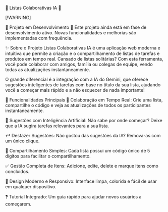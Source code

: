 📝 Listas Colaborativas IA 🚀

[!WARNING]

🚧 Projeto em Desenvolvimento 🚧
Este projeto ainda está em fase de desenvolvimento ativo. Novas funcionalidades e melhorias são implementadas com frequência.

✨ Sobre o Projeto
Listas Colaborativas IA é uma aplicação web moderna e intuitiva que permite a criação e o compartilhamento de listas de tarefas e produtos em tempo real. Cansado de listas solitárias? Com esta ferramenta, você pode colaborar com amigos, família ou colegas de equipe, vendo todas as atualizações instantaneamente.

O grande diferencial é a integração com a IA do Gemini, que oferece sugestões inteligentes de tarefas com base no título da sua lista, ajudando você a começar mais rápido e a não esquecer de nada importante!

🚀 Funcionalidades Principais
👥 Colaboração em Tempo Real: Crie uma lista, compartilhe o código e veja as atualizações de todos os participantes instantaneamente.

🤖 Sugestões com Inteligência Artificial: Não sabe por onde começar? Deixe que a IA sugira tarefas relevantes para a sua lista.

↩️ Desfazer Sugestões: Não gostou das sugestões da IA? Remova-as com um único clique.

🔗 Compartilhamento Simples: Cada lista possui um código único de 5 dígitos para facilitar o compartilhamento.

✅ Gestão Completa de Itens: Adicione, edite, delete e marque itens como concluídos.

🎨 Design Moderno e Responsivo: Interface limpa, colorida e fácil de usar em qualquer dispositivo.

❓ Tutorial Integrado: Um guia rápido para ajudar novos usuários a começarem.
